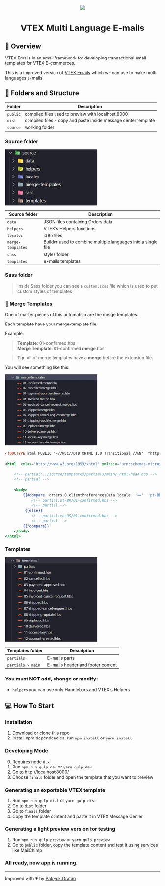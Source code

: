 <h1 align="center">
  <img src="https://vtex.com/wp-content/themes/VTEXTheme/v2/images/base/vtex.svg">
  <br><br>
  VTEX Multi Language E-mails
</h1>

## :rocket: Overview

VTEX Emails is an email framework for developing transactional email templates for VTEX E-commerces.

This is a improved version of [VTEX Emails](https://github.com/vtex/vtex-emails) which we can use to make multi languages e-mails.

## :open_file_folder: Folders and Structure

  | Folder | Description |
  |--|--|
  |`public`	| compiled files used to preview with localhost:8000 |
  |`dist`  |compiled files - copy and paste inside message center template  |
  |`source` |working folder  |

### Source folder

  <img src="./gitlab/source-folder-view.JPG" alt="Source Folder" width="300"/>

  | Source folder| Description |
  |--|--|
  |`data`  |  JSON files containing Orders data|
  | `helpers` | VTEX's Helpers functions |
  | `locales` |i18n files  |
  | `merge-templates` |Builder used to combine multiple languages ​​into a single file  |
  | `sass` |styles folder  |
  | `templates` |e-mails templates  |


### Sass folder

> Inside Sass folder you can see a `custom.scss` file which is used to put custom styles of templates

### :pushpin: Merge Templates

One of master pieces of this automation are the merge templates.

Each template have your merge-template file.

Example:
> **Template**: 01-confirmed.hbs <br>
> **Merge Template**: 01-confirmed.**merge**.hbs

>**Tip**: All of merge templates have a **merge** before the extension file.

You will see something like this:

  <img src="./gitlab/merge-templates.JPG" alt="Merge Templates Folder" width="300"/>

```handlebars
<!DOCTYPE html PUBLIC "-//W3C//DTD XHTML 1.0 Transitional //EN"  "http://www.w3.org/TR/xhtml1/DTD/xhtml1-transitional.dtd">

<html  xmlns="http://www.w3.org/1999/xhtml" xmlns:o="urn:schemas-microsoft-com:office:office" xmlns:v="urn:schemas-microsoft-com:vml">

	<!-- partial:../source/templates/partials/main/_html-head.hbs -->
	<!-- partial -->

	<body>
		{{#compare  orders.0.clientPreferencesData.locale  '=='  'pt-BR'  }}
			<!-- partial:pt-BR/01-confirmed.hbs -->
			<!-- partial -->
		 {{else}}
			<!-- partial:en-US/01-confirmed.hbs -->
			<!-- partial -->
		{{/compare}}
	</body>
</html>
```
### Templates

 <img src="./gitlab/templates-emails.JPG" alt="Templates Folder" width="300"/>

  | Templates folder| Description |
  |--|--|
  |`partials`  |  E-mails parts|
  | `partials > main` | E-mails header and footer content|


### You must NOT add, change or modify:

- `helpers` you can use only Handlebars and VTEX's Helpers

## :computer: How To Start

### Installation

1.  Download or clone this repo
2.  Install npm dependencies: run `npm install` or `yarn install`

### Developing Mode

0.  Requires node `8.x`
1.  Run `npm run gulp dev` or `yarn gulp dev`
2.  Go to [http://localhost:8000/](http://localhost:8000/)
3.  Choose `finals` folder and open the template that you want to preview

### Generating an exportable VTEX template

1.  Run `npm run gulp dist` or `yarn gulp dist`
2.  Go to `dist` folder
3.  Go to `finals` folder
4.  Copy the template content and paste it in VTEX Message Center

### Generating a light preview version for testing

1.  Run `npm run gulp preview` or  `yarn gulp preview`
2.  Go to `public` folder, copy the template content and test it using services like MailChimp


### All ready, now app is running.

---

Improved with 💗 by [Patryck Gratão]('https://www.linkedin.com/in/ppgratao/')